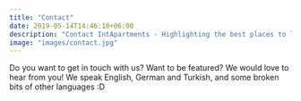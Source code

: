 ```yaml
---
title: "Contact"
date: 2019-05-14T14:46:10+06:00
description: "Contact IntApartments - Highlighting the best places to live around the world"
image: "images/contact.jpg"
---
```

Do you want to get in touch with us?
Want to be featured? 
We would love to hear from you! 
We speak English, German and Turkish, and some broken bits of other languages :D
